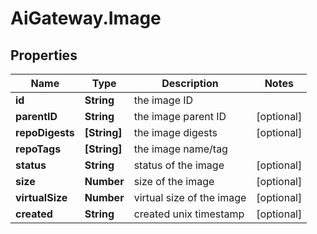 # AiGateway.Image

## Properties
Name | Type | Description | Notes
------------ | ------------- | ------------- | -------------
**id** | **String** | the image ID | 
**parentID** | **String** | the image parent ID | [optional] 
**repoDigests** | **[String]** | the image digests | [optional] 
**repoTags** | **[String]** | the image name/tag | 
**status** | **String** | status of the image | [optional] 
**size** | **Number** | size of the image | [optional] 
**virtualSize** | **Number** | virtual size of the image | [optional] 
**created** | **String** | created unix timestamp | [optional] 


